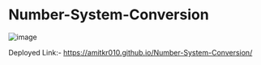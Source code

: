 # Number-System-Conversion


![image](https://github.com/user-attachments/assets/be9a6a32-a077-4a02-ae0b-6efd5b493f15)



Deployed Link:- https://amitkr010.github.io/Number-System-Conversion/
